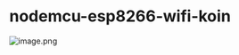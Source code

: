 # nodemcu-esp8266-wifi-koin
![image.png]( {https://raw.githubusercontent.com/joehari9/nodemcu-esp8266-wifi-koin/main/screeshot/153679197_111282374341679_7.jpg} )
